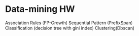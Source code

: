 # Data-mining HW
Association Rules (FP-Growth) 
Sequential Pattern (PrefixSpan) 
Classification (decision tree with gini index) 
Clustering(Dbscan)
